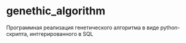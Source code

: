 # genethic_algorithm

Программная реализация генетического алгоритма в виде python-скрипта, интгерированного в SQL 
